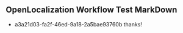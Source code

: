 ## OpenLocalization Workflow Test MarkDown
* a3a21d03-fa2f-46ed-9a18-2a5bae93760b thanks!

<!--HONumber=Jan17_HO1-->


